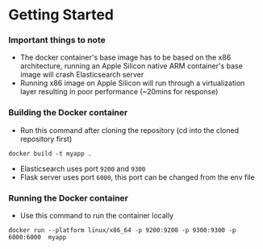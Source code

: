 # Getting Started

### Important things to note
- The docker container's base image has to be based on the x86 architecture, running an Apple Silicon native ARM container's base image will crash Elasticsearch server
- Running x86 image on Apple Silicon will run through a virtualization layer resulting in poor performance (~20mins for response) 

### Building the Docker container
- Run this command after cloning the repository (cd into the cloned repository first) 
```
docker build -t myapp .
```

- Elasticsearch uses port ```9200``` and ```9300```
- Flask server uses port ```6000```, this port can be changed from the env file

### Running the Docker container
- Use this command to run the container locally 
```
docker run --platform linux/x86_64 -p 9200:9200 -p 9300:9300 -p 6000:6000  myapp
```

